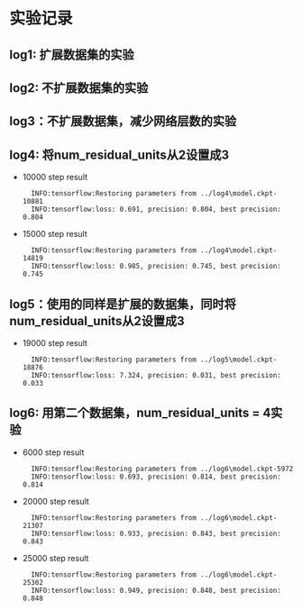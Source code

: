 # 实验记录

## log1: 扩展数据集的实验

## log2: 不扩展数据集的实验

## log3：不扩展数据集，减少网络层数的实验

## log4: 将num_residual_units从2设置成3 

- 10000 step result
  ``` 
    INFO:tensorflow:Restoring parameters from ../log4\model.ckpt-10881
    INFO:tensorflow:loss: 0.691, precision: 0.804, best precision: 0.804
  ```
  
- 15000 step result
  ```
    INFO:tensorflow:Restoring parameters from ../log4\model.ckpt-14819
    INFO:tensorflow:loss: 0.985, precision: 0.745, best precision: 0.745
  ```

## log5：使用的同样是扩展的数据集，同时将num_residual_units从2设置成3 

- 19000 step result
  ```
    INFO:tensorflow:Restoring parameters from ../log5\model.ckpt-18876
    INFO:tensorflow:loss: 7.324, precision: 0.031, best precision: 0.033
  ```
  
## log6: 用第二个数据集，num_residual_units = 4实验

- 6000 step result
  ```
    INFO:tensorflow:Restoring parameters from ../log6\model.ckpt-5972
    INFO:tensorflow:loss: 0.693, precision: 0.814, best precision: 0.814
  ```
  
- 20000 step result
  ```
    INFO:tensorflow:Restoring parameters from ../log6\model.ckpt-21307
    INFO:tensorflow:loss: 0.933, precision: 0.843, best precision: 0.843
  ```
  
- 25000 step result
  ```
    INFO:tensorflow:Restoring parameters from ../log6\model.ckpt-25302
    INFO:tensorflow:loss: 0.949, precision: 0.848, best precision: 0.848
  ```